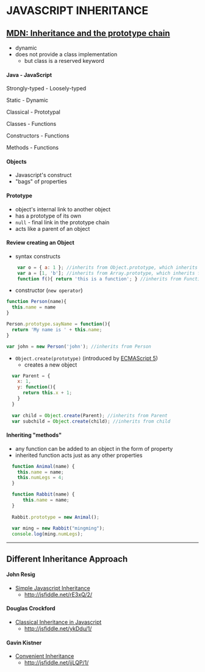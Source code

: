 # JAVASCRIPT INHERITANCE #


## [MDN: Inheritance and the prototype chain](https://developer.mozilla.org/en-US/docs/Web/JavaScript/Guide/Inheritance_and_the_prototype_chain) ##
* dynamic
* does not provide a class implementation
  * but class is a reserved keyword

#### Java - JavaScript ####

Strongly-typed	- Loosely-typed

Static -	Dynamic

Classical -	Prototypal

Classes -	Functions

Constructors -	Functions

Methods -	Functions


#### Objects ####
* Javascript's construct
* "bags" of properties


#### Prototype ####
* object's internal link to another object
* has a prototype of its own
* ``null`` - final link in the prototype chain
* acts like a parent of an object


#### Review creating an Object ####

* syntax constructs

```js
    var o = { a: 1 }; //inherits from Object.prototype, which inherits from null
    var a = [1, 'b']; //inherits from Array.prototype, which inherits from Object.prototype
    function f(){ return 'this is a function'; } //inherits from Function.prototype, which inherits from Object.prototype?
```


* constructor (``new operator``)

```js
function Person(name){
  this.name = name
}

Person.prototype.sayName = function(){
  return 'My name is ' + this.name;
}

var john = new Person('john'); //inherits from Person
```


* ``Object.create(prototype)`` (introduced by [ECMAScript 5](https://en.wikipedia.org/wiki/ECMAScript))
  * creates a new object

```js
  var Parent = {
    x: 1,
    y: function(){
      return this.x + 1;
    }
  }
  
  var child = Object.create(Parent); //inherits from Parent
  var subchild = Object.create(child); //inherits from child
```


#### Inheriting "methods" ####
* any function can be added to an object in the form of property
* inherited function acts just as any other properties

```js
  function Animal(name) {
    this.name = name;
    this.numLegs = 4;
  }

  function Rabbit(name) {
      this.name = name;
  }
  
  Rabbit.prototype = new Animal();
  
  var ming = new Rabbit("mingming");
  console.log(ming.numLegs);
```


---


## Different Inheritance Approach ##

#### John Resig ####
    
* [Simple Javascript Inheritance](http://ejohn.org/blog/simple-javascript-inheritance)
  * http://jsfiddle.net/rE3xQ/2/


#### Douglas Crockford ####
* [Classical Inheritance in Javascript](http://www.crockford.com/javascript/inheritance.html)
  * http://jsfiddle.net/ykDdu/1/


#### Gavin Kistner ####
* [Convenient Inheritance](http://phrogz.net/js/classes/OOPinJS2.html)
  * http://jsfiddle.net/jjLQP/1/
